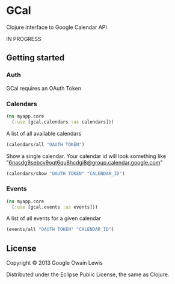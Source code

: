 # GCal

Clojure interface to Google Calendar API

IN PROGRESS

## Getting started

### Auth

GCal requires an OAuth Token

### Calendars

```clojure
(ns myapp.core
  (:use [gcal.calendars :as calendars]))
```

A list of all available calendars

```clojure
(calendars/all "OAUTH TOKEN")
```

Show a single calendar. Your calendar id will look something like "6nasdg9sebcv9oqt6qu8hcdgi8@group.calendar.google.com"

```clojure
(calendars/show "OAUTH TOKEN" "CALENDAR_ID")
```

### Events

```clojure
(ns myapp.core
  (:use [gcal.events :as events]))
```

A list of all events for a given calendar

```clojure
(events/all "OAUTH TOKEN" "CALENDAR_ID")
```

## License

Copyright © 2013 Google Owain Lewis

Distributed under the Eclipse Public License, the same as Clojure.


